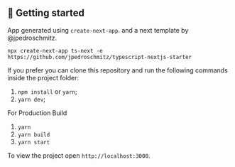 ## 🚀 Getting started

App generated using `create-next-app`. and a next template by @jpedroschmitz.

```
npx create-next-app ts-next -e https://github.com/jpedroschmitz/typescript-nextjs-starter
```

If you prefer you can clone this repository and run the following commands inside the project folder:

1. `npm install` or `yarn`;
2. `yarn dev`;

For Production Build

1. `yarn`
2. `yarn build`
3. `yarn start`

To view the project open `http://localhost:3000`.
